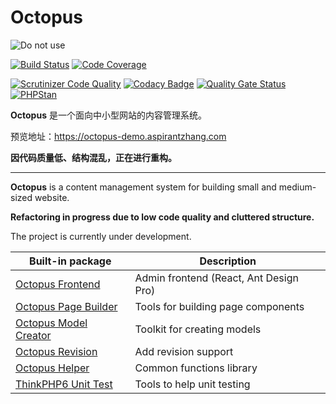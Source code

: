 Octopus
==========
![Do not use](https://img.shields.io/badge/Under%20development-Don%20not%20use-red)

[![Build Status](https://scrutinizer-ci.com/g/aspirantzhang/octopus/badges/build.png?b=master)](https://scrutinizer-ci.com/g/aspirantzhang/octopus/build-status/master)
[![Code Coverage](https://scrutinizer-ci.com/g/aspirantzhang/octopus/badges/coverage.png?b=master)](https://scrutinizer-ci.com/g/aspirantzhang/octopus/?branch=master)

[![Scrutinizer Code Quality](https://scrutinizer-ci.com/g/aspirantzhang/octopus/badges/quality-score.png?b=master)](https://scrutinizer-ci.com/g/aspirantzhang/octopus/?branch=master)
[![Codacy Badge](https://app.codacy.com/project/badge/Grade/7431742994df4ded9dcfba54dbd0f8b4)](https://www.codacy.com/gh/aspirantzhang/octopus/dashboard?utm_source=github.com&amp;utm_medium=referral&amp;utm_content=aspirantzhang/octopus&amp;utm_campaign=Badge_Grade)
[![Quality Gate Status](https://sonarcloud.io/api/project_badges/measure?project=aspirantzhang_octopus&metric=alert_status)](https://sonarcloud.io/dashboard?id=aspirantzhang_octopus)
[![PHPStan](https://img.shields.io/badge/PHPStan-level%205-brightgreen.svg?style=flat)](https://phpstan.org/)

**Octopus** 是一个面向中小型网站的内容管理系统。

预览地址：https://octopus-demo.aspirantzhang.com

**因代码质量低、结构混乱，正在进行重构。**

---

**Octopus** is a content management system for building small and medium-sized website.

**Refactoring in progress due to low code quality and cluttered structure.** 

The project is currently under development.

|  Built-in package   | Description  |
|  ----  | ----  |
| [Octopus Frontend](https://github.com/aspirantzhang/octopus-frontend)  | Admin frontend (React, Ant Design Pro) |
| [Octopus Page Builder](https://github.com/aspirantzhang/octopus-page-builder) | Tools for building page components |
| [Octopus Model Creator](https://github.com/aspirantzhang/octopus-model-creator)  | Toolkit for creating models |
| [Octopus Revision](https://github.com/aspirantzhang/octopus-revision)  | Add revision support |
| [Octopus Helper](https://github.com/aspirantzhang/octopus-helper)  | Common functions library |
| [ThinkPHP6 Unit Test](https://github.com/aspirantzhang/thinkphp6-unit-test) | Tools to help unit testing |
